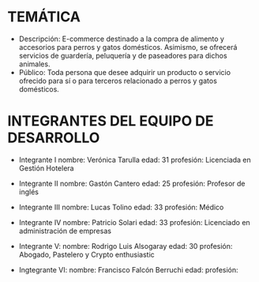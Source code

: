 # TEMÁTICA
- Descripción: E-commerce destinado a la compra de alimento y accesorios para perros y gatos domésticos. Asimismo, se ofrecerá servicios de guardería, peluquería y de paseadores para dichos animales.
- Público: Toda persona que desee adquirir un producto o servicio ofrecido para sí o para terceros relacionado a perros y gatos domésticos. 

# INTEGRANTES DEL EQUIPO DE DESARROLLO

- Integrante I
nombre: Verónica Tarulla
edad: 31
profesión: Licenciada en Gestión Hotelera

- Integrante II
nombre: Gastón Cantero
edad: 25
profesión: Profesor de inglés

- Integrante III
nombre: Lucas Tolino
edad: 33
profesión: Médico

- Integrante IV
nombre: Patricio Solari
edad: 33
profesión: Licenciado en administración de empresas

- Integrante V:
nombre: Rodrigo Luis Alsogaray
edad: 30
profesión: Abogado, Pastelero y Crypto enthusiastic

- Ingtegrante VI:
nombre: Francisco Falcón Berruchi
edad:
profesión: 